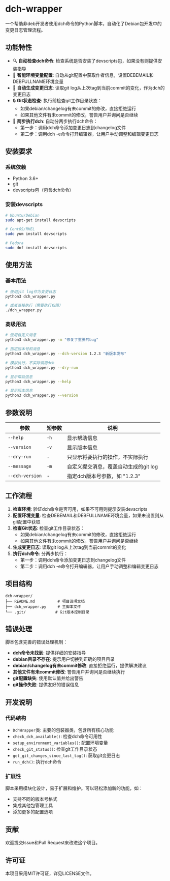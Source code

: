 # dch-wrapper

一个帮助非deb开发者使用dch命令的Python脚本，自动化了Debian包开发中的变更日志管理流程。

## 功能特性

- 🔍 **自动检查dch命令**: 检查系统是否安装了devscripts包，如果没有则提供安装指导
- 📧 **智能环境变量配置**: 自动从git配置中获取作者信息，设置DEBEMAIL和DEBFULLNAME环境变量
- 📝 **自动生成变更日志**: 读取git log从上次tag到当前commit的变化，作为dch的变更日志
- 🔒 **Git状态检查**: 执行前检查git工作目录状态：
  - 如果debian/changelog有未commit的修改，直接拒绝运行
  - 如果其他文件有未commit的修改，警告用户并询问是否继续
- 🚀 **两步执行dch**: 自动分两步执行dch命令：
  - 第一步：调用dch命令添加变更日志到changelog文件
  - 第二步：调用dch -e命令打开编辑器，让用户手动调整和编辑变更日志

## 安装要求

### 系统依赖
- Python 3.6+
- git
- devscripts包（包含dch命令）

### 安装devscripts
```bash
# Ubuntu/Debian
sudo apt-get install devscripts

# CentOS/RHEL
sudo yum install devscripts

# Fedora
sudo dnf install devscripts
```

## 使用方法

### 基本用法
```bash
# 使用git log作为变更日志
python3 dch_wrapper.py

# 或者直接执行（需要执行权限）
./dch_wrapper.py
```

### 高级用法
```bash
# 使用自定义消息
python3 dch_wrapper.py -m "修复了重要的bug"

# 指定版本号和消息
python3 dch_wrapper.py --dch-version 1.2.3 "新版本发布"

# 模拟执行，不实际调用dch
python3 dch_wrapper.py --dry-run

# 显示帮助信息
python3 dch_wrapper.py --help

# 显示版本信息
python3 dch_wrapper.py --version
```

## 参数说明

| 参数 | 短参数 | 说明 |
|------|--------|------|
| `--help` | `-h` | 显示帮助信息 |
| `--version` | `-v` | 显示版本信息 |
| `--dry-run` | - | 只显示将要执行的操作，不实际执行 |
| `--message` | `-m` | 自定义提交消息，覆盖自动生成的git log |
| `--dch-version` | - | 指定dch版本号参数，如 "1.2.3" |

## 工作流程

1. **检查环境**: 验证dch命令是否可用，如果不可用则提示安装devscripts
2. **配置环境变量**: 检查DEBEMAIL和DEBFULLNAME环境变量，如果未设置则从git配置中获取
3. **检查Git状态**: 检查git工作目录状态：
   - 如果debian/changelog有未commit的修改，直接拒绝运行
   - 如果其他文件有未commit的修改，警告用户并询问是否继续
4. **生成变更日志**: 读取git log从上次tag到当前commit的变化
5. **执行dch命令**: 分两步执行：
   - 第一步：调用dch命令添加变更日志到changelog文件
   - 第二步：调用dch -e命令打开编辑器，让用户手动调整和编辑变更日志

## 项目结构

```
dch-wrapper/
├── README.md          # 项目说明文档
├── dch_wrapper.py     # 主脚本文件
└── .git/             # Git版本控制目录
```

## 错误处理

脚本包含完善的错误处理机制：

- **dch命令未找到**: 提供详细的安装指导
- **debian目录不存在**: 提示用户切换到正确的项目目录
- **debian/changelog有未commit修改**: 直接拒绝运行，提供解决建议
- **其他文件有未commit修改**: 警告用户并询问是否继续执行
- **git配置缺失**: 使用默认值并给出警告
- **git操作失败**: 提供友好的错误信息

## 开发说明

### 代码结构
- `DchWrapper`类: 主要的包装器类，包含所有核心功能
- `check_dch_available()`: 检查dch命令可用性
- `setup_environment_variables()`: 配置环境变量
- `check_git_status()`: 检查git工作目录状态
- `get_git_changes_since_last_tag()`: 获取git变更日志
- `run_dch()`: 执行dch命令

### 扩展性
脚本采用模块化设计，易于扩展和维护。可以轻松添加新的功能，如：
- 支持不同的版本号格式
- 集成其他包管理工具
- 添加更多的配置选项

## 贡献

欢迎提交Issue和Pull Request来改进这个项目。

## 许可证

本项目采用MIT许可证，详见LICENSE文件。